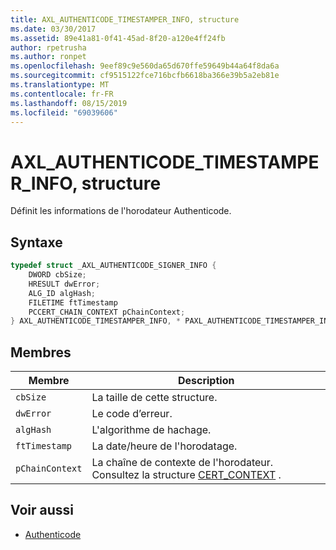 ```yaml
---
title: AXL_AUTHENTICODE_TIMESTAMPER_INFO, structure
ms.date: 03/30/2017
ms.assetid: 89e41a81-0f41-45ad-8f20-a120e4ff24fb
author: rpetrusha
ms.author: ronpet
ms.openlocfilehash: 9eef89c9e560da65d670ffe59649b44a64f8da6a
ms.sourcegitcommit: cf9515122fce716bcfb6618ba366e39b5a2eb81e
ms.translationtype: MT
ms.contentlocale: fr-FR
ms.lasthandoff: 08/15/2019
ms.locfileid: "69039606"
---
```

# <a name="axl_authenticode_timestamper_info-structure"></a>AXL_AUTHENTICODE_TIMESTAMPER_INFO, structure
Définit les informations de l'horodateur Authenticode.  
  
## <a name="syntax"></a>Syntaxe  
  
```cpp  
typedef struct _AXL_AUTHENTICODE_SIGNER_INFO {  
    DWORD cbSize;  
    HRESULT dwError;  
    ALG_ID algHash;  
    FILETIME ftTimestamp  
    PCCERT_CHAIN_CONTEXT pChainContext;  
} AXL_AUTHENTICODE_TIMESTAMPER_INFO, * PAXL_AUTHENTICODE_TIMESTAMPER_INFO;  
```  
  
## <a name="members"></a>Membres  
  
|Membre|Description|  
|------------|-----------------|  
|`cbSize`|La taille de cette structure.|  
|`dwError`|Le code d’erreur.|  
|`algHash`|L'algorithme de hachage.|  
|`ftTimestamp`|La date/heure de l'horodatage.|  
|`pChainContext`|La chaîne de contexte de l'horodateur.  Consultez la structure [CERT_CONTEXT](/windows/win32/api/wincrypt/ns-wincrypt-cert_context) .|  
  
## <a name="see-also"></a>Voir aussi

- [Authenticode](../../../../docs/framework/unmanaged-api/authenticode/index.md)
